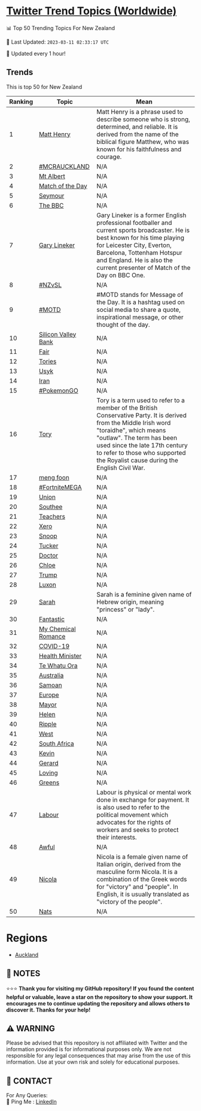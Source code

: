 [Twitter Trend Topics (Worldwide)](https://github.com/ErcinDedeoglu/Twitter-Trend-Topics)
==========


📊 Top 50 Trending Topics For New Zealand

📆 Last Updated: `2023-03-11 02:33:17 UTC`

🔧 Updated every 1 hour!


## Trends

This is top 50 for New Zealand

| Ranking | Topic | Mean |
| ------- | ------------ | ------------ |
| 1 | [Matt Henry](http://twitter.com/search?q=Matt+Henry) | Matt Henry is a phrase used to describe someone who is strong, determined, and reliable. It is derived from the name of the biblical figure Matthew, who was known for his faithfulness and courage. |
| 2 | [#MCRAUCKLAND](http://twitter.com/search?q=%23MCRAUCKLAND) | N/A |
| 3 | [Mt Albert](http://twitter.com/search?q=Mt+Albert) | N/A |
| 4 | [Match of the Day](http://twitter.com/search?q=Match+of+the+Day) | N/A |
| 5 | [Seymour](http://twitter.com/search?q=Seymour) | N/A |
| 6 | [The BBC](http://twitter.com/search?q=The+BBC) | N/A |
| 7 | [Gary Lineker](http://twitter.com/search?q=Gary+Lineker) | Gary Lineker is a former English professional footballer and current sports broadcaster. He is best known for his time playing for Leicester City, Everton, Barcelona, Tottenham Hotspur and England. He is also the current presenter of Match of the Day on BBC One. |
| 8 | [#NZvSL](http://twitter.com/search?q=%23NZvSL) | N/A |
| 9 | [#MOTD](http://twitter.com/search?q=%23MOTD) | #MOTD stands for Message of the Day. It is a hashtag used on social media to share a quote, inspirational message, or other thought of the day. |
| 10 | [Silicon Valley Bank](http://twitter.com/search?q=Silicon+Valley+Bank) | N/A |
| 11 | [Fair](http://twitter.com/search?q=Fair) | N/A |
| 12 | [Tories](http://twitter.com/search?q=Tories) | N/A |
| 13 | [Usyk](http://twitter.com/search?q=Usyk) | N/A |
| 14 | [Iran](http://twitter.com/search?q=Iran) | N/A |
| 15 | [#PokemonGO](http://twitter.com/search?q=%23PokemonGO) | N/A |
| 16 | [Tory](http://twitter.com/search?q=Tory) | Tory is a term used to refer to a member of the British Conservative Party. It is derived from the Middle Irish word "toraidhe", which means "outlaw". The term has been used since the late 17th century to refer to those who supported the Royalist cause during the English Civil War. |
| 17 | [meng foon](http://twitter.com/search?q=meng+foon) | N/A |
| 18 | [#FortniteMEGA](http://twitter.com/search?q=%23FortniteMEGA) | N/A |
| 19 | [Union](http://twitter.com/search?q=Union) | N/A |
| 20 | [Southee](http://twitter.com/search?q=Southee) | N/A |
| 21 | [Teachers](http://twitter.com/search?q=Teachers) | N/A |
| 22 | [Xero](http://twitter.com/search?q=Xero) | N/A |
| 23 | [Snoop](http://twitter.com/search?q=Snoop) | N/A |
| 24 | [Tucker](http://twitter.com/search?q=Tucker) | N/A |
| 25 | [Doctor](http://twitter.com/search?q=Doctor) | N/A |
| 26 | [Chloe](http://twitter.com/search?q=Chloe) | N/A |
| 27 | [Trump](http://twitter.com/search?q=Trump) | N/A |
| 28 | [Luxon](http://twitter.com/search?q=Luxon) | N/A |
| 29 | [Sarah](http://twitter.com/search?q=Sarah) | Sarah is a feminine given name of Hebrew origin, meaning "princess" or "lady". |
| 30 | [Fantastic](http://twitter.com/search?q=Fantastic) | N/A |
| 31 | [My Chemical Romance](http://twitter.com/search?q=My+Chemical+Romance) | N/A |
| 32 | [COVID-19](http://twitter.com/search?q=COVID-19) | N/A |
| 33 | [Health Minister](http://twitter.com/search?q=Health+Minister) | N/A |
| 34 | [Te Whatu Ora](http://twitter.com/search?q=Te+Whatu+Ora) | N/A |
| 35 | [Australia](http://twitter.com/search?q=Australia) | N/A |
| 36 | [Samoan](http://twitter.com/search?q=Samoan) | N/A |
| 37 | [Europe](http://twitter.com/search?q=Europe) | N/A |
| 38 | [Mayor](http://twitter.com/search?q=Mayor) | N/A |
| 39 | [Helen](http://twitter.com/search?q=Helen) | N/A |
| 40 | [Ripple](http://twitter.com/search?q=Ripple) | N/A |
| 41 | [West](http://twitter.com/search?q=West) | N/A |
| 42 | [South Africa](http://twitter.com/search?q=South+Africa) | N/A |
| 43 | [Kevin](http://twitter.com/search?q=Kevin) | N/A |
| 44 | [Gerard](http://twitter.com/search?q=Gerard) | N/A |
| 45 | [Loving](http://twitter.com/search?q=Loving) | N/A |
| 46 | [Greens](http://twitter.com/search?q=Greens) | N/A |
| 47 | [Labour](http://twitter.com/search?q=Labour) | Labour is physical or mental work done in exchange for payment. It is also used to refer to the political movement which advocates for the rights of workers and seeks to protect their interests. |
| 48 | [Awful](http://twitter.com/search?q=Awful) | N/A |
| 49 | [Nicola](http://twitter.com/search?q=Nicola) | Nicola is a female given name of Italian origin, derived from the masculine form Nicola. It is a combination of the Greek words for "victory" and "people". In English, it is usually translated as "victory of the people". |
| 50 | [Nats](http://twitter.com/search?q=Nats) | N/A |



# Regions

* [Auckland](</New Zealand/Auckland.md>)



## 📝 NOTES

⭐⭐⭐ **Thank you for visiting my GitHub repository! If you found the content helpful or valuable, leave a star on the repository to show your support. It encourages me to continue updating the repository and allows others to discover it. Thanks for your help!**


## ⚠️ WARNING

Please be advised that this repository is not affiliated with Twitter and the information provided is for informational purposes only. We are not responsible for any legal consequences that may arise from the use of this information. Use at your own risk and solely for educational purposes.


## 📨 CONTACT

 For Any Queries:  
            🏓 Ping Me : [LinkedIn](https://www.linkedin.com/in/ercindedeoglu/)

